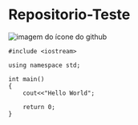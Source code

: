 # Repositorio-Teste

![imagem do ícone do github](https://www.google.com/url?sa=i&url=https%3A%2F%2Fdev.to%2Fravirajthedeveloper%2Fwhat-is-git-and-github-and-how-to-use-github-2mb1&psig=AOvVaw2YLk8ipitIkgghOe3jzhb7&ust=1614688732026000&source=images&cd=vfe&ved=0CAIQjRxqFwoTCKCgutmOj-8CFQAAAAAdAAAAABAD)

```
#include <iostream>

using namespace std;

int main()
{
    cout<<"Hello World";

    return 0;
}
```
